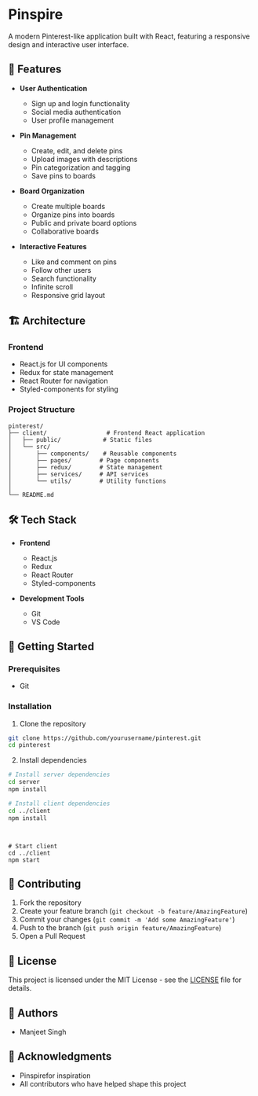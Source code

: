 # Pinspire 

A modern Pinterest-like application built with React, featuring a responsive design and interactive user interface.

## 🚀 Features

- **User Authentication**
  - Sign up and login functionality
  - Social media authentication
  - User profile management

- **Pin Management**
  - Create, edit, and delete pins
  - Upload images with descriptions
  - Pin categorization and tagging
  - Save pins to boards

- **Board Organization**
  - Create multiple boards
  - Organize pins into boards
  - Public and private board options
  - Collaborative boards

- **Interactive Features**
  - Like and comment on pins
  - Follow other users
  - Search functionality
  - Infinite scroll
  - Responsive grid layout

## 🏗️ Architecture

### Frontend
- React.js for UI components
- Redux for state management
- React Router for navigation
- Styled-components for styling

### Project Structure
```
pinterest/
├── client/                 # Frontend React application
│   ├── public/            # Static files
│   └── src/
│       ├── components/    # Reusable components
│       ├── pages/        # Page components
│       ├── redux/        # State management
│       ├── services/     # API services
│       └── utils/        # Utility functions
│
└── README.md
```

## 🛠️ Tech Stack

- **Frontend**
  - React.js
  - Redux
  - React Router
  - Styled-components


- **Development Tools**
  - Git
  - VS Code

## 🚀 Getting Started

### Prerequisites
- Git

### Installation

1. Clone the repository
```bash
git clone https://github.com/yourusername/pinterest.git
cd pinterest
```

2. Install dependencies
```bash
# Install server dependencies
cd server
npm install

# Install client dependencies
cd ../client
npm install
```

```


# Start client
cd ../client
npm start
```


## 🤝 Contributing

1. Fork the repository
2. Create your feature branch (`git checkout -b feature/AmazingFeature`)
3. Commit your changes (`git commit -m 'Add some AmazingFeature'`)
4. Push to the branch (`git push origin feature/AmazingFeature`)
5. Open a Pull Request

## 📄 License

This project is licensed under the MIT License - see the [LICENSE](LICENSE) file for details.

## 👥 Authors

- Manjeet Singh

## 🙏 Acknowledgments

- Pinspirefor inspiration
- All contributors who have helped shape this project
